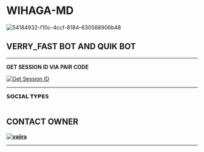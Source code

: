 # WIHAGA-MD

![54184932-f10c-4ccf-8184-630568906b48](https://github.com/user-attachments/assets/79837c5c-09fd-42aa-b18d-9467abf7526f)

## VERRY_FAST BOT AND QUIK BOT

<hr>
<b>GET SESSION ID VIA PAIR CODE</b>

<a href='https://wihanga-pair-web-0f9d14c4cf4a.herokuapp.com/' target="_blank"><img alt='Get Session ID' src='https://img.shields.io/badge/Click here to get your session id-blue?style=for-the-badge&logo=opencv&logoColor=white'/></a>

<hr>
<b><summary>𝗦𝗢𝗖𝗜𝗔𝗟 𝗧𝗬𝗣𝗘𝗦</summary><br>

## CONTACT OWNER

[![vajira](https://telegra.ph/file/99460844d012cad1b7ee4.jpg)](https://wa.me/94769611502)
<hr>
</details>

